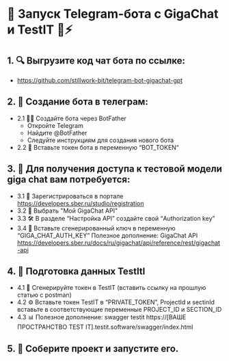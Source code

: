 # 🚀 Запуск Telegram-бота с GigaChat и TestIT 🧠⚡
## 1. 🔍 Выгрузите код чат бота по ссылке:
- https://github.com/stillwork-bit/telegram-bot-gigachat-gpt
## 2. 🤖 Создание бота в телеграм:
- 2.1  🧙‍♂️ Создайте бота через BotFather
    - Откройте Telegram
    - Найдите @BotFather
    - Следуйте инструкциям для создания нового бота
- 2.2 🔑 Вставьте токен бота в переменную “BOT_TOKEN“
## 3. 🧠 Для получения доступа к тестовой модели giga chat вам потребуется:
- 3.1 📝 Зарегистрироваться в портале https://developers.sber.ru/studio/registration
- 3.2 🔐 Выбрать "Мой GigaChat API"
- 3.3 🛠 В разделе “Настройка API” создайте свой “Authorization key”
- 3.4 🔑 Вставьте сгенерированный ключ в переменную “GIGA_CHAT_AUTH_KEY”
Полезное дополнение: GigaChat API https://developers.sber.ru/docs/ru/gigachat/api/reference/rest/gigachat-api
## 4. 🧪 Подготовка данных TestItl
- 4.1 🔑 Сгенерируйте токен в TestIT (вставить ссылку на прошлую статью с postman)
- 4.2 ⚙️ Вставьте токен TestIT в “PRIVATE_TOKEN”, ProjectId и sectinId вставьте в соответствующие переменные PROJECT_ID и SECTION_ID 
- 4.3 📊 Полезное дополнение: swagger testit https://[ВАШЕ ПРОСТРАНСТВО TEST IT].testit.software/swagger/index.html
## 5. 🎉 Соберите проект и запустите его.
